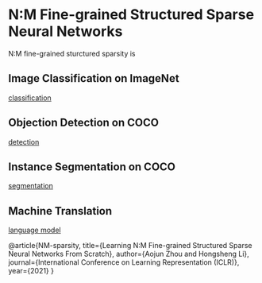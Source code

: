 # N:M Fine-grained Structured Sparse Neural Networks

N:M fine-grained sturctured sparsity is 


## Image Classification on ImageNet 

 [classification](https://github.com/anonymous-NM-sparsity/NM-sparsity/tree/main/classification) 


## Objection Detection on COCO


 [detection](https://github.com/anonymous-NM-sparsity/NM-sparsity/tree/main/detection) 

## Instance Segmentation on COCO

 [segmentation](https://github.com/anonymous-NM-sparsity/NM-sparsity/tree/main/classification) 

## Machine Translation


 [language model](https://github.com/anonymous-NM-sparsity/NM-sparsity/tree/main/classification) 
 
 @article{NM-sparsity,
  title={Learning N:M Fine-grained Structured Sparse Neural Networks From Scratch},
  author={Aojun Zhou and Hongsheng Li},
  journal={International Conference on Learning Representation (ICLR)},
  year={2021}
}
